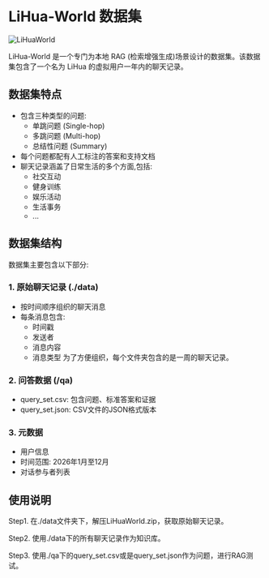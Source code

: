 # LiHua-World 数据集

![LiHuaWorld](https://files.mdnice.com/user/87760/39923168-2267-4caf-b715-7f28764549de.jpg)

LiHua-World 是一个专门为本地 RAG (检索增强生成)场景设计的数据集。该数据集包含了一个名为 LiHua 的虚拟用户一年内的聊天记录。

## 数据集特点

- 包含三种类型的问题:
  - 单跳问题 (Single-hop)
  - 多跳问题 (Multi-hop) 
  - 总结性问题 (Summary)
- 每个问题都配有人工标注的答案和支持文档
- 聊天记录涵盖了日常生活的多个方面,包括:
  - 社交互动
  - 健身训练
  - 娱乐活动
  - 生活事务
  - ...

## 数据集结构

数据集主要包含以下部分:

### 1. 原始聊天记录 (./data)
- 按时间顺序组织的聊天消息
- 每条消息包含:
  - 时间戳
  - 发送者
  - 消息内容
  - 消息类型
为了方便组织，每个文件夹包含的是一周的聊天记录。

### 2. 问答数据 (/qa)
- query_set.csv: 包含问题、标准答案和证据
- query_set.json: CSV文件的JSON格式版本

### 3. 元数据
- 用户信息
- 时间范围: 2026年1月至12月
- 对话参与者列表

## 使用说明

Step1. 在./data文件夹下，解压LiHuaWorld.zip，获取原始聊天记录。

Step2. 使用./data下的所有聊天记录作为知识库。

Step3. 使用./qa下的query_set.csv或是query_set.json作为问题，进行RAG测试。
